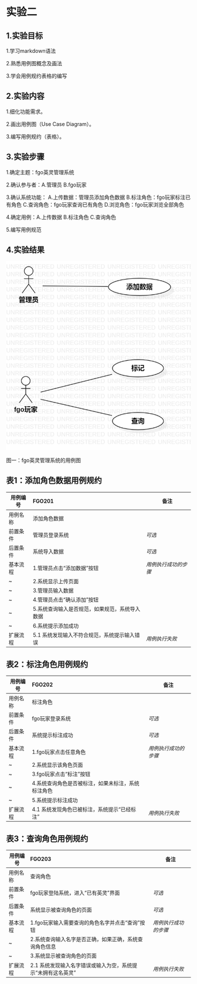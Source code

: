 # 实验二

## 1.实验目标

1.学习markdown语法

2.熟悉用例图概念及画法

3.学会用例规约表格的编写

## 2.实验内容

1.细化功能需求。 

2.画出用例图（Use Case Diagram）。 

3.编写用例规约（表格）。 

## 3.实验步骤

1.确定主题：fgo英灵管理系统

2.确认参与者：A.管理员     B.fgo玩家

3.确认系统功能：
A.上传数据：管理员添加角色数据 
B.标注角色：fgo玩家标注已有角色
C.查询角色：fgo玩家查询已有角色
D.浏览角色：fgo玩家浏览全部角色

4.确定用例：A.上传数据  B.标注角色  C.查询角色

5.编写用例规范

## 4.实验结果

![第一个UML图](./model2.jpg)

图一：fgo英灵管理系统的用例图

## 表1：添加角色数据用例规约  

用例编号  | FGO201 | 备注  
-|:-|-  
用例名称  | 添加角色数据  |   
前置条件  | 管理员登录系统    | *可选*   
后置条件  | 系统导入数据     | *可选*   
基本流程  | 1.管理员点击“添加数据”按钮  |*用例执行成功的步骤*    
~| 2.系统显示上传页面  |   
~| 3.管理员输入数据   |   
~| 4.管理员点击“确认添加”按钮   |   
~| 5.系统查询输入是否规范，如果规范，系统导入数据   |   
~| 6.系统提示添加成功   |  
扩展流程  | 5.1 系统发现输入不符合规范，系统提示输入错误   |*用例执行失败*    

## 表2：标注角色用例规约  

用例编号  | FGO202 | 备注  
-|:-|-  
用例名称  | 标注角色  |   
前置条件  |  fgo玩家登录系统    | *可选*   
后置条件  |  系统提示标注成功    | *可选*   
基本流程  | 1.fgo玩家点击任意角色  |*用例执行成功的步骤*    
~| 2.系统显示该角色页面  |   
~| 3.fgo玩家点击“标注”按钮   |   
~| 4.系统查询角色是否被标注，如果未标注，系统标注角色   |    
~| 5.系统提示标注成功   |   
扩展流程  | 4.1 系统发现角色已被标注，系统提示“已经标注”  |*用例执行失败*    

## 表3：查询角色用例规约  

用例编号  | FGO203 | 备注  
-|:-|-  
用例名称  | 查询角色  |   
前置条件  | fgo玩家登陆系统，进入“已有英灵”界面     | *可选*   
后置条件  | 系统显示被查询角色的页面     | *可选*   
基本流程  | 1.fgo玩家输入需要查询的角色名字并点击“查询”按钮  |*用例执行成功的步骤*    
~| 2.系统查询输入名字是否正确，如果正确，系统查询角色信息  |    
~| 3.系统显示被查询角色的页面  |    
扩展流程  | 2.1 系统发现输入名字错误或输入为空，系统提示“未拥有这名英灵”  |*用例执行失败*    